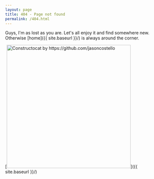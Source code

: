 ```yaml
---
layout: page
title: 404 - Page not found
permalink: /404.html
---
```


Guys, I'm as lost as you are.
Let's all enjoy it and find somewhere new.
Otherwise [home]({{ site.baseurl }}/) is always around the corner.

[<img src="{{ site.baseurl }}/images/404.jpg" alt="Constructocat by https://github.com/jasoncostello" style="width: 400px;"/>]({{ site.baseurl }}/)
